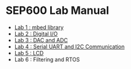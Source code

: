 # SEP600 Lab Manual

- [Lab 1 : mbed library](lab1.md)
- [Lab 2 : Digital I/O](lab2.md)
- [Lab 3 : DAC and ADC](lab3.md)
- [Lab 4 : Serial UART and I2C Communication](lab4.md)
- [Lab 5 : LCD](lab5.md)
- Lab 6 : Filtering and RTOS
<!--
- Lab 7 : Servo and Sensor
- Lab 8 : RTOS-->